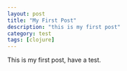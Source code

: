```yaml
---
layout: post
title: "My First Post"
description: "this is my first post"
category: test
tags: [clojure]
---
```

This is my first post, have a test.

